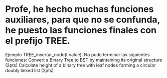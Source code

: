 # Profe, he hecho muchas funciones auxiliares, para que no se confunda, he puesto las funciones finales con el prefijo TREE.
Ejemplo TREE_insertar_nodo(t value).
No pude terminar las siguientes funciones:
Convert a Binary Tree to BST by maintaining its original structure (2pts)
Calculate height of a binary tree with leaf nodes forming a circular doubly linked list
(2pts)
